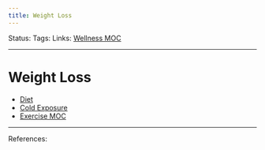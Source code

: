 ```yaml
---
title: Weight Loss
---
```

Status:
Tags:
Links: [Wellness MOC](out/wellness-moc.md)
___
# Weight Loss
- [Diet](out/diet.md)
- [Cold Exposure](out/cold-exposure.md)
- [Exercise MOC](out/exercise-moc.md)
___
References: